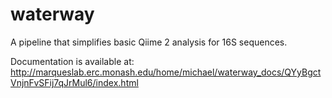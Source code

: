 # waterway
A pipeline that simplifies basic Qiime 2 analysis for 16S sequences.

Documentation is available at: http://marqueslab.erc.monash.edu/home/michael/waterway_docs/QYyBgctVnjnFvSFij7qJrMul6/index.html
